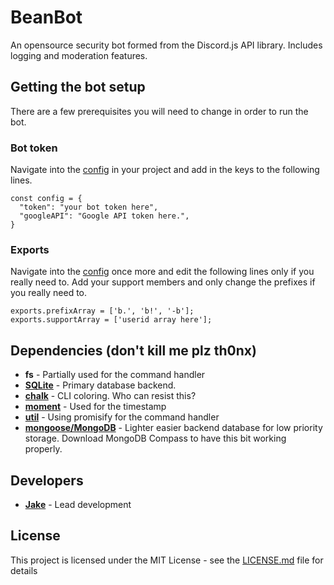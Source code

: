 # BeanBot
An opensource security bot formed from the Discord.js API library. Includes logging and moderation features.

## Getting the bot setup
There are a few prerequisites you will need to change in order to run the bot.

### Bot token
Navigate into the [config](https://github.com/rokosz/BeanBot/blob/master/src/config/config.js) in your project and add in the keys to the following lines.
```
const config = {
  "token": "your bot token here",
  "googleAPI": "Google API token here.",
}
```
### Exports
Navigate into the [config](https://github.com/rokosz/BeanBot/blob/master/src/config/config.js) once more and edit the following lines only if you really need to. Add your support members and only change the prefixes if you really need to.
```
exports.prefixArray = ['b.', 'b!', '-b'];
exports.supportArray = ['userid array here'];
```
## Dependencies (don't kill me plz th0nx)
* **fs** - Partially used for the command handler
* [**SQLite**](https://www.npmjs.com/package/sqlite) - Primary database backend.
* [**chalk**](https://www.npmjs.com/package/chalk) - CLI coloring. Who can resist this?
* [**moment**](https://www.npmjs.com/package/moment) - Used for the timestamp
* [**util**](https://www.npmjs.com/package/util) - Using promisify for the command handler
* [**mongoose/MongoDB**](https://www.npmjs.com/package/mongoose) - Lighter easier backend database for low priority storage. Download MongoDB Compass to have this bit working properly.
## Developers
* [**Jake**](https://github.com/rokosz) - Lead development
## License
This project is licensed under the MIT License - see the [LICENSE.md](LICENSE.md) file for details
